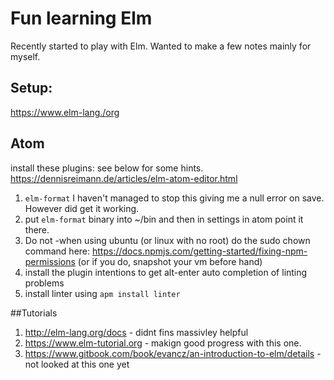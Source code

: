 # Fun learning Elm

Recently started to play with Elm. Wanted to make a few notes mainly for myself.

## Setup:
https://www.elm-lang./org

## Atom
install these plugins: see below for some hints.
https://dennisreimann.de/articles/elm-atom-editor.html


1. `elm-format` I haven't managed to stop this giving me a null error on save. However did get it working.
1. put `elm-format` binary into ~/bin and then in settings in atom point it there.
2. Do not -when using ubuntu (or linux with no root) do the sudo chown command here:  https://docs.npmjs.com/getting-started/fixing-npm-permissions (or if you do, snapshot your vm before hand)
3. install the plugin intentions to get alt-enter auto completion of linting problems
4. install linter using `apm install linter`

##Tutorials
1. http://elm-lang.org/docs - didnt fins massivley helpful
2. https://www.elm-tutorial.org - makign good progress with this one.
3. https://www.gitbook.com/book/evancz/an-introduction-to-elm/details - not looked at this one yet
